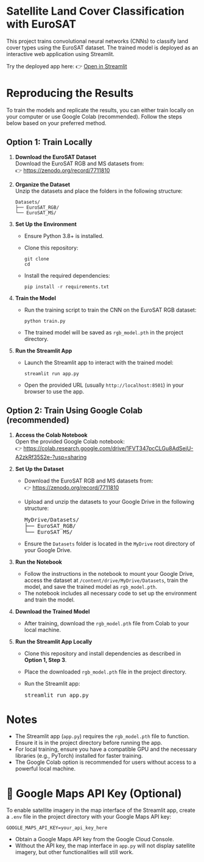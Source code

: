 # Satellite Land Cover Classification with EuroSAT

This project trains convolutional neural networks (CNNs) to classify land cover types using the EuroSAT dataset. The trained model is deployed as an interactive web application using Streamlit.

Try the deployed app here: 👉 [Open in Streamlit](https://satellite-land-cover-mpskprq6od3uxkbdrnd8jp.streamlit.app)

# Reproducing the Results

To train the models and replicate the results, you can either train locally on your computer or use Google Colab (recommended). Follow the steps below based on your preferred method.

## Option 1: Train Locally

1. **Download the EuroSAT Dataset**\
   Download the EuroSAT RGB and MS datasets from:\
   👉 https://zenodo.org/record/7711810

2. **Organize the Dataset**\
   Unzip the datasets and place the folders in the following structure:

   ```
   Datasets/
   ├── EuroSAT_RGB/
   └── EuroSAT_MS/
   ```

3. **Set Up the Environment**

   - Ensure Python 3.8+ is installed.

   - Clone this repository:

     ```
     git clone 
     cd 
     ```

   - Install the required dependencies:

     ```
     pip install -r requirements.txt
     ```

4. **Train the Model**

   - Run the training script to train the CNN on the EuroSAT RGB dataset:

     ```
     python train.py
     ```

   - The trained model will be saved as `rgb_model.pth` in the project directory.

5. **Run the Streamlit App**

   - Launch the Streamlit app to interact with the trained model:

     ```
     streamlit run app.py
     ```

   - Open the provided URL (usually `http://localhost:8501`) in your browser to use the app.

## Option 2: Train Using Google Colab (recommended)

1. **Access the Colab Notebook**\
   Open the provided Google Colab notebook:\
   👉 https://colab.research.google.com/drive/1FVT347pcCLGu8AdSejU-A2zkRf35S2e-?usp=sharing

2. **Set Up the Dataset**

   - Download the EuroSAT RGB and MS datasets from:\
     👉 https://zenodo.org/record/7711810
   - Upload and unzip the datasets to your Google Drive in the following structure:

     <pre>
     MyDrive/Datasets/
     ├── EuroSAT_RGB/
     └── EuroSAT_MS/
     </pre>

   - Ensure the `Datasets` folder is located in the `MyDrive` root directory of your Google Drive.

3. **Run the Notebook**

   - Follow the instructions in the notebook to mount your Google Drive, access the dataset at `/content/drive/MyDrive/Datasets`, train the model, and save the trained model as `rgb_model.pth`.
   - The notebook includes all necessary code to set up the environment and train the model.

4. **Download the Trained Model**

   - After training, download the `rgb_model.pth` file from Colab to your local machine.

5. **Run the Streamlit App Locally**

   - Clone this repository and install dependencies as described in **Option 1, Step 3**.

   - Place the downloaded `rgb_model.pth` file in the project directory.

   - Run the Streamlit app:

     <pre>
     streamlit run app.py
     </pre>
# Notes

- The Streamlit app (`app.py`) requires the `rgb_model.pth` file to function. Ensure it is in the project directory before running the app.
- For local training, ensure you have a compatible GPU and the necessary libraries (e.g., PyTorch) installed for faster training.
- The Google Colab option is recommended for users without access to a powerful local machine.

# 🔐 Google Maps API Key (Optional)

To enable satellite imagery in the map interface of the Streamlit app, create a `.env` file in the project directory with your Google Maps API key:

```
GOOGLE_MAPS_API_KEY=your_api_key_here
```

- Obtain a Google Maps API key from the Google Cloud Console.
- Without the API key, the map interface in `app.py` will not display satellite imagery, but other functionalities will still work.
